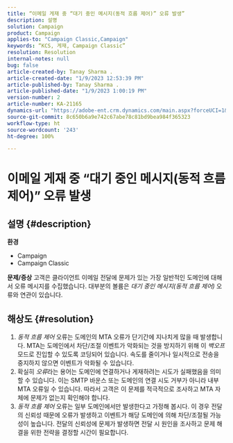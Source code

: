 ```yaml
---
title: “이메일 게재 중 “대기 중인 메시지(동적 흐름 제어)” 오류 발생”
description: 설명
solution: Campaign
product: Campaign
applies-to: "Campaign Classic,Campaign"
keywords: “KCS, 게재, Campaign Classic”
resolution: Resolution
internal-notes: null
bug: false
article-created-by: Tanay Sharma .
article-created-date: "1/9/2023 12:53:39 PM"
article-published-by: Tanay Sharma .
article-published-date: "1/9/2023 1:00:19 PM"
version-number: 2
article-number: KA-21165
dynamics-url: "https://adobe-ent.crm.dynamics.com/main.aspx?forceUCI=1&pagetype=entityrecord&etn=knowledgearticle&id=c7dae09c-1c90-ed11-aad1-6045bd006793"
source-git-commit: 8c650b6a9e742c67abe78c81bd9bea984f365323
workflow-type: ht
source-wordcount: '243'
ht-degree: 100%

---
```


# 이메일 게재 중 “대기 중인 메시지(동적 흐름 제어)” 오류 발생

## 설명 {#description}

<b>환경</b>
- Campaign
- Campaign Classic



<b>문제/증상</b>
고객은 클라이언트 이메일 전달에 문제가 있는 가장 일반적인 도메인에 대해서 오류 메시지를 수집했습니다. 대부분의 볼륨은 *대기 중인 메시지(동적 흐름 제어)* 오류와 연관이 있습니다.


## 해상도 {#resolution}


1. *동적 흐름 제어* 오류는 도메인의 MTA 오류가 단기간에 지나치게 많을 때 발생합니다. MTA는 도메인에서 차단/조절 이벤트가 악화되는 것을 방지하기 위해 이 *백오프* 모드로 진입할 수 있도록 코딩되어 있습니다. 속도를 줄이거나 일시적으로 전송을 중지하지 않으면 이벤트가 악화될 수 있습니다.
2. 확실히 *오류*&#x200B;라는 용어는 도메인에 연결하거나 게재하려는 시도가 실패했음을 의미할 수 있습니다. 이는 SMTP 바운스 또는 도메인의 연결 시도 거부가 아니라 내부 MTA 오류일 수 있습니다. 따라서 고객은 이 문제를 적극적으로 조사하고 MTA 자체에 문제가 없는지 확인해야 합니다.
3. *동적 흐름 제어* 오류는 일부 도메인에서만 발생한다고 가정해 봅시다. 이 경우 전달의 신뢰성 때문에 오류가 발생하고 이벤트가 해당 도메인에 의해 차단/조절될 가능성이 높습니다. 전달의 신뢰성에 문제가 발생하면 전달 시 원인을 조사하고 문제 해결을 위한 전략을 결정할 시간이 필요합니다.

